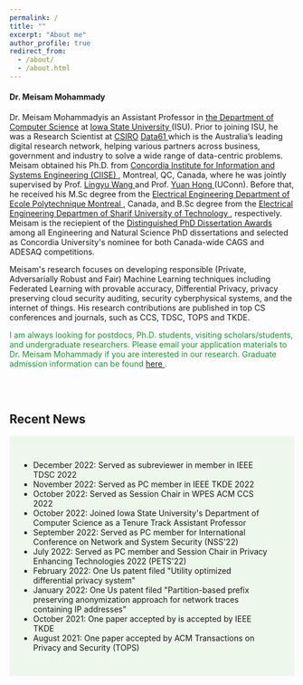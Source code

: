 ```yaml
---
permalink: /
title: ""
excerpt: "About me"
author_profile: true
redirect_from: 
  - /about/
  - /about.html
---
```


<h4 class="desktop-title">Dr. Meisam Mohammady</h4>
<p><span class="mobile-title">Dr. Meisam Mohammady</span>is an Assistant Professor in <a href="https://www.cs.iastate.edu">the Department of Computer Science</a> at <a href="https://www.iastate.edu">Iowa State University </a> (ISU). Prior to joining ISU, he was a Research Scientist at <a href="https://www.csiro.au/en/">CSIRO</a> <a href=" https://data61.csiro.au/">Data61 </a> which is the Australia’s leading digital research network, helping various partners across business, government and industry to solve a wide range of data-centric problems. Meisam obtained his Ph.D. from <a href="https://www.concordia.ca/ginacody/info-systems-eng.html">Concordia Institute for Information and Systems Engineering (CIISE) </a>, Montreal, QC, Canada, where he was jointly supervised by Prof. <a href="https://users.encs.concordia.ca/~wang/">Lingyu Wang </a> and Prof. <a href="https://yhongcs.github.io/">Yuan Hong </a> (UConn). Before that, he received his M.Sc degree from the <a href="https://polymtl.ca/ge"> Electrical Engineering Department of Ecole Polytechnique Montreal </a>, Canada, and B.Sc degree from the <a href="https://www.ee.sharif.edu/en/"> Electrical Engineering Departmen of Sharif University of Technology </a>, respectively. Meisam is the reciepient of the  <a href="https://github.com/meisamcs/meisamcs.github.io/blob/master/Certificate.PNG"> Distinguished PhD Dissertation Awards</a> among all Engineering and Natural Science PhD dissertations and selected as Concordia University's nominee for both Canada-wide CAGS and ADESAQ competitions. 
</p>

<p>
Meisam's research focuses on developing responsible (Private, Adversarially Robust and Fair) Machine Learning techniques including Federated Learning with provable accuracy, Differential Privacy, privacy preserving cloud security auditing, security cyberphysical systems, and the internet of things. His research contributions are published in top CS conferences and journals, such as CCS, TDSC, TOPS and TKDE.
</p>


<p style="color: #109c28;"> I am always looking for postdocs, Ph.D. students, visiting scholars/students, and undergraduate researchers. Please email your application materials to Dr. Meisam Mohammady if you are interested in our research. Graduate admission information can be found <a href="https://www.cs.iastate.edu/computer-science-graduate-admissions"> here </a>.</p>

 <br>
  
 <br>
  
<h2>Recent News</h2>

  <ul class="blog-title-list" style="background: #eef7eb;padding: 3em">
  <li> December 2022: Served as subreviewer in  member in IEEE TDSC 2022 </li>
  <li> November 2022: Served as PC member in IEEE TKDE 2022 </li>
  <li> October 2022: Served as Session Chair in WPES ACM CCS 2022 </li>
  <li> October 2022: Joined Iowa State University's Department of Computer Science as a Tenure Track Assistant Professor </li>
  <li> September 2022: Served as PC member for International Conference on Network and System Security (NSS'22) </li>
  <li> July 2022: Served as PC member and Session Chair in Privacy Enhancing Technologies 2022 (PETS'22) </li>
  <li> February 2022: One Us patent filed "Utility optimized differential privacy system" </li>
  <li> January 2022: One Us patent filed "Partition-based prefix preserving anonymization approach for network traces containing IP addresses" </li>
  <li> October 2021: One paper accepted by is accepted by IEEE TKDE </li>
  <li> August 2021: One paper accepted by ACM Transactions on Privacy and Security (TOPS)  </li>


</ul>  

<!-- <h2>Recent Blog</h2>
{% include base_path %}
<!-- {% capture written_year %}'None'{% endcapture %}
{% for post in site.posts %}
  {% include recent-news-title.html %}
{% endfor %}
 -->
